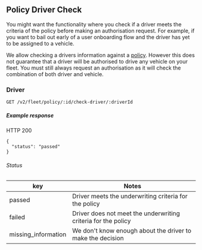 ## Policy Driver Check

You might want the functionality where you check if a driver meets the criteria of the policy before making an authorisation request. For example, if you want to bail out early of a user onboarding flow and the driver has yet to be assigned to a vehicle.

We allow checking a drivers information against a [policy](./policy_endpoint.md). However this does not guarantee that a driver will be authorised to drive any vehicle on your fleet. You must still always request an authorisation as it will check the combination of both driver and vehicle.

### Driver


`GET /v2/fleet/policy/:id/check-driver/:driverId`

##### Example response

HTTP 200

```
{
  "status": "passed"
}
```

###### Status
|key|Notes|
|---|---|
|passed|Driver meets the underwriting criteria for the policy|
|failed|Driver does not meet the underwriting criteria for the policy|
|missing_information|We don't know enough about the driver to make the decision|